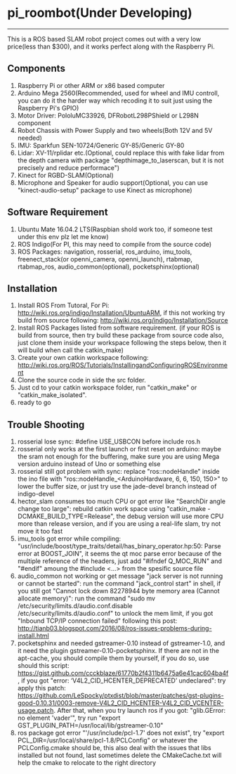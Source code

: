 # pi_roombot(Under Developing)  
------
This is a ROS based SLAM robot project comes out with a very low price(less than $300), and it works perfect along with the Raspberry Pi.  

## Components  
1. Raspberry Pi or other ARM or x86 based computer  
2. Arduino Mega 2560(Recommended, used for wheel and IMU controll, you can do it the harder way which recoding it to suit just using the Raspberry Pi's GPIO)  
3. Motor Driver: PololuMC33926, DFRobotL298PShield or L298N component  
4. Robot Chassis with Power Supply and two wheels(Both 12V and 5V needed)  
5. IMU: Sparkfun SEN-10724/Generic GY-85/Generic GY-80  
6. Lidar: XV-11/rplidar etc.(Optional, could replace this with fake lidar from the depth camera with package "depthimage_to_laserscan, but it is not precisely and reduce performace")  
7. Kinect for RGBD-SLAM(Optional)  
8. Microphone and Speaker for audio support(Optional, you can use "kinect-audio-setup" package to use Kinect as microphone)  

## Software Requirement
1. Ubuntu Mate 16.04.2 LTS(Raspbian shold work too, if someone test under this env plz let me know)  
2. ROS Indigo(For PI, this may need to compile from the source code)  
3. ROS Packages: navigation, rosserial, ros_arduino, imu_tools, freenect_stack(or openni_camera, openni_launch), rtabmap, rtabmap_ros, audio_common(optional), pocketsphinx(optional)

## Installation
1. Install ROS From Tutoral, For Pi: http://wiki.ros.org/indigo/Installation/UbuntuARM, if this not working try build from source following: http://wiki.ros.org/indigo/Installation/Source  
2. Install ROS Packages listed from software requirement. (if your ROS is build from source, then try build these package from source code also, just clone them inside your workspace following the steps below, then it will build when call the catkin_make)  
3. Create your own catkin workspace following: http://wiki.ros.org/ROS/Tutorials/InstallingandConfiguringROSEnvironment  
4. Clone the source code in side the src folder.  
5. Just cd to your catkin workspace folder, run "catkin_make" or "catkin_make_isolated".  
6. ready to go  

## Trouble Shooting
1. rosserial lose sync: #define USE_USBCON before include ros.h  
2. rosserial only works at the first launch or first reset on arduino: maybe the sram not enough for the buffering, make sure you are using Mega version arduino instead of Uno or something else  
3. rosserial still got problem with sync: replace "ros::nodeHandle" inside the ino file with "ros::nodeHandle_<ArduinoHardware, 6, 6, 150, 150>" to lower the buffer size, or just try use the jade-devel branch instead of indigo-devel  
4. hector_slam consumes too much CPU or got error like "SearchDir angle change too large": rebuild catkin work space using "catkin_make -DCMAKE_BUILD_TYPE=Release", the debug version will use more CPU more than release version, and if you are using a real-life slam, try not move it too fast  
5. imu_tools got error while compiling: "usr/include/boost/type_traits/detail/has_binary_operator.hp:50: Parse error at BOOST_JOIN", it seems the qt moc parse error because of the multiple reference of the headers, just add "#ifndef Q_MOC_RUN" and "#endif" amoung the #include <...> from the spesific source file  
6. audio_common not working or get message "jack server is not running or cannot be started": run the command "jack_control start" in shell, if you still got "Cannot lock down 82278944 byte memory area (Cannot allocate memory)": run the command "sudo mv /etc/security/limits.d/audio.conf.disable /etc/security/limits.d/audio.conf" to unlock the mem limit, if you got "Inbound TCP/IP connection failed" following this post: http://tianb03.blogspot.com/2016/08/ros-issues-problems-during-install.html  
7. pocketsphinx and needed gstreamer-0.10 instead of gstreamer-1.0, and it need the plugin gstreamer-0.10-pocketsphinx. If there are not in the apt-cache, you should compile them by yourself, if you do so, use should this script: https://gist.github.com/ccckblaze/61770b2f4311b6475a6e41cac604ba4f , if you got "error: ‘V4L2_CID_HCENTER_DEPRECATED’ undeclared": try apply this patch: https://github.com/LeSpocky/ptxdist/blob/master/patches/gst-plugins-good-0.10.31/0003-remove-V4L2_CID_HCENTER-V4L2_CID_VCENTER-usage.patch. After that, when you try launch ros if you got: "glib.GError: no element 'vader'", try run "export GST_PLUGIN_PATH=/usr/local/lib/gstreamer-0.10"  
8. ros package got error "'/usr/include/pcl-1.7' does not exist", try "export PCL_DIR=/usr/local/share/pcl-1.8/PCLConfig" or whatever the PCLConfig.cmake should be, this also deal with the issues that libs installed but not found, last sometimes delete the CMakeCache.txt will help the cmake to relocate to the right directory  

